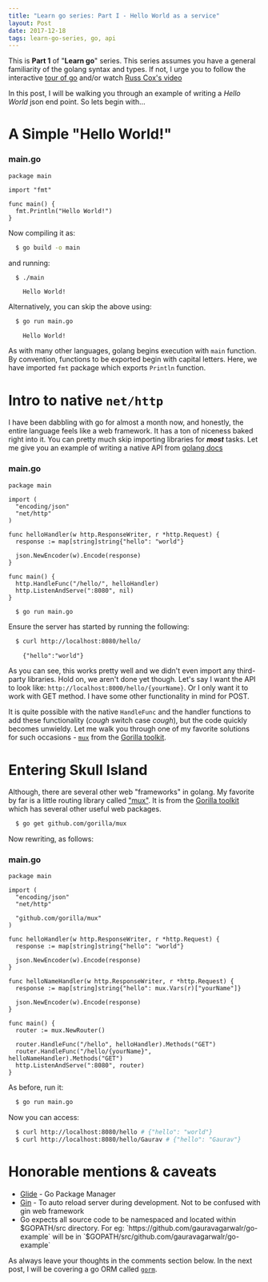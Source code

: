 ```yaml
---
title: "Learn go series: Part I - Hello World as a service"
layout: Post
date: 2017-12-18
tags: learn-go-series, go, api
---
```


This is **Part 1** of "**Learn go**" series. This series assumes you have a general familiarity of the golang syntax and types. If not, I urge you to follow the interactive [tour of go][TourOfGo] and/or watch [Russ Cox's video][TourOfGoVideo]

In this post, I will be walking you through an example of writing a *Hello World* json end point. So lets begin with...

# A Simple "Hello World!"

### main.go

```golang
package main

import "fmt"

func main() {
  fmt.Println("Hello World!")
}
```

Now compiling it as:

```bash
  $ go build -o main
```

and running:

```bash
  $ ./main
```
```
    Hello World!
```

Alternatively, you can skip the above using:

```bash
  $ go run main.go
```
```
    Hello World!
```

As with many other languages, golang begins execution with `main` function. By convention, functions to be exported begin with capital letters. Here, we have imported `fmt` package which exports `Println` function.

# Intro to native `net/http`

I have been dabbling with go for almost a month now, and honestly, the entire language feels like a web framework. It has a ton of niceness baked right into it. You can pretty much skip importing libraries for ***most*** tasks. Let me give you an example of writing a native API from [golang docs][WritingWebApps]

### main.go
```golang
package main

import (
  "encoding/json"
  "net/http"
)

func helloHandler(w http.ResponseWriter, r *http.Request) {
  response := map[string]string{"hello": "world"}

  json.NewEncoder(w).Encode(response)
}

func main() {
  http.HandleFunc("/hello/", helloHandler)
  http.ListenAndServe(":8080", nil)
}
```
```bash
  $ go run main.go
```

Ensure the server has started by running the following:

```bash
  $ curl http://localhost:8080/hello/
```
```
    {"hello":"world"}
```

As you can see, this works pretty well and we didn't even import any third-party libraries. Hold on, we aren't done yet though. Let's say I want the API to look like: `http://localhost:8000/hello/{yourName}`. Or I only want it to work with GET method. I have some other functionality in mind for POST.

It is quite possible with the native `HandleFunc` and the handler functions to add these functionality (*cough* switch case *cough*), but the code quickly becomes unwieldy. Let me walk you through one of my favorite solutions for such occasions - [`mux`][MuxRouting] from the [Gorilla toolkit][GorillaToolkit].

# Entering Skull Island

Although, there are several other web "frameworks" in golang. My favorite by far is a little routing library called ["mux"][MuxRouting]. It is from the [Gorilla toolkit][GorillaToolkit] which has several other useful web packages.

```bash
  $ go get github.com/gorilla/mux
```

Now rewriting, as follows:

### main.go
```golang
package main

import (
  "encoding/json"
  "net/http"

  "github.com/gorilla/mux"
)

func helloHandler(w http.ResponseWriter, r *http.Request) {
  response := map[string]string{"hello": "world"}

  json.NewEncoder(w).Encode(response)
}

func helloNameHandler(w http.ResponseWriter, r *http.Request) {
  response := map[string]string{"hello": mux.Vars(r)["yourName"]}

  json.NewEncoder(w).Encode(response)
}

func main() {
  router := mux.NewRouter()

  router.HandleFunc("/hello", helloHandler).Methods("GET")
  router.HandleFunc("/hello/{yourName}", helloNameHandler).Methods("GET")
  http.ListenAndServe(":8080", router)
}
```

As before, run it:

```bash
  $ go run main.go
```

Now you can access:
```bash
  $ curl http://localhost:8080/hello # {"hello": "world"}
  $ curl http://localhost:8080/hello/Gaurav # {"hello": "Gaurav"}
```

# Honorable mentions & caveats

  * [Glide][GlidePackage] - Go Package Manager
  * [Gin][GinAutoReload] - To auto reload server during development. Not to be confused with gin web framework
  * Go expects all source code to be namespaced and located within $GOPATH/src directory. For eg: `https://github.com/gauravagarwalr/go-example` will be in `$GOPATH/src/github.com/gauravagarwalr/go-example`


As always leave your thoughts in the comments section below. In the next post, I will be covering a go ORM called [`gorm`][Gorm].

[TourOfGo]: https://tour.golang.org
[WritingWebApps]: https://golang.org/doc/articles/wiki/#tmp_3
[TourOfGoVideo]: https://www.youtube.com/watch?v=ytEkHepK08c
[MuxRouting]: http://www.gorillatoolkit.org/pkg/mux
[GorillaToolkit]: http://www.gorillatoolkit.org/
[GlidePackage]: https://glide.sh/
[GinAutoReload]: https://github.com/codegangsta/gin
[Gorm]: http://jinzhu.me/gorm/
